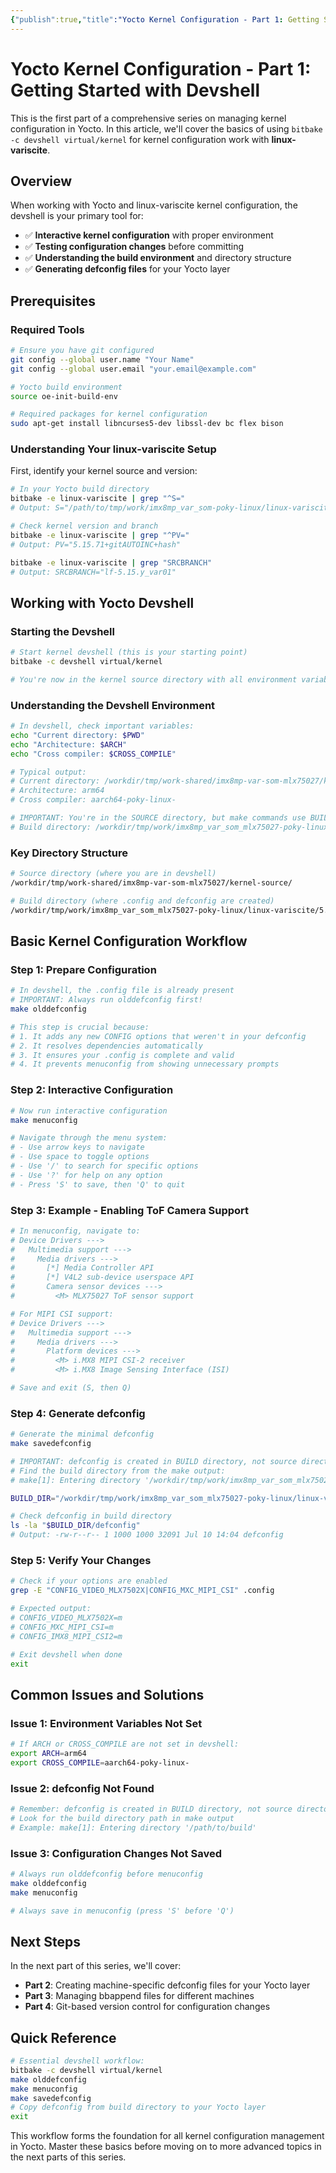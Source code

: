 ```yaml
---
{"publish":true,"title":"Yocto Kernel Configuration - Part 1: Getting Started with Devshell","description":"Learn how to use Yocto devshell for kernel configuration with linux-variscite. Your starting point for kernel configuration management.","created":"2025-01-10","modified":"2025-08-25T23:46:26.464+02:00","tags":["yocto","kernel-config","devshell","linux-variscite","menuconfig"],"cssclasses":""}
---
```



# Yocto Kernel Configuration - Part 1: Getting Started with Devshell

This is the first part of a comprehensive series on managing kernel configuration in Yocto. In this article, we'll cover the basics of using `bitbake -c devshell virtual/kernel` for kernel configuration work with **linux-variscite**.

## Overview

When working with Yocto and linux-variscite kernel configuration, the devshell is your primary tool for:
- ✅ **Interactive kernel configuration** with proper environment
- ✅ **Testing configuration changes** before committing
- ✅ **Understanding the build environment** and directory structure
- ✅ **Generating defconfig files** for your Yocto layer

## Prerequisites

### Required Tools

```bash
# Ensure you have git configured
git config --global user.name "Your Name"
git config --global user.email "your.email@example.com"

# Yocto build environment
source oe-init-build-env

# Required packages for kernel configuration
sudo apt-get install libncurses5-dev libssl-dev bc flex bison
```

### Understanding Your linux-variscite Setup

First, identify your kernel source and version:

```bash
# In your Yocto build directory
bitbake -e linux-variscite | grep "^S="
# Output: S="/path/to/tmp/work/imx8mp_var_som-poky-linux/linux-variscite/5.15.71+gitAUTOINC+hash/git"

# Check kernel version and branch
bitbake -e linux-variscite | grep "^PV="
# Output: PV="5.15.71+gitAUTOINC+hash"

bitbake -e linux-variscite | grep "SRCBRANCH"
# Output: SRCBRANCH="lf-5.15.y_var01"
```

## Working with Yocto Devshell

### Starting the Devshell

```bash
# Start kernel devshell (this is your starting point)
bitbake -c devshell virtual/kernel

# You're now in the kernel source directory with all environment variables set
```

### Understanding the Devshell Environment

```bash
# In devshell, check important variables:
echo "Current directory: $PWD"
echo "Architecture: $ARCH"
echo "Cross compiler: $CROSS_COMPILE"

# Typical output:
# Current directory: /workdir/tmp/work-shared/imx8mp-var-som-mlx75027/kernel-source  (SOURCE directory)
# Architecture: arm64
# Cross compiler: aarch64-poky-linux-

# IMPORTANT: You're in the SOURCE directory, but make commands use BUILD directory
# Build directory: /workdir/tmp/work/imx8mp_var_som_mlx75027-poky-linux/linux-variscite/5.15.60+gitAUTOINC+740e6c7a7b-r2/build
```

### Key Directory Structure

```bash
# Source directory (where you are in devshell)
/workdir/tmp/work-shared/imx8mp-var-som-mlx75027/kernel-source/

# Build directory (where .config and defconfig are created)
/workdir/tmp/work/imx8mp_var_som_mlx75027-poky-linux/linux-variscite/5.15.60+gitAUTOINC+740e6c7a7b-r2/build/
```

## Basic Kernel Configuration Workflow

### Step 1: Prepare Configuration

```bash
# In devshell, the .config file is already present
# IMPORTANT: Always run olddefconfig first!
make olddefconfig

# This step is crucial because:
# 1. It adds any new CONFIG options that weren't in your defconfig
# 2. It resolves dependencies automatically
# 3. It ensures your .config is complete and valid
# 4. It prevents menuconfig from showing unnecessary prompts
```

### Step 2: Interactive Configuration

```bash
# Now run interactive configuration
make menuconfig

# Navigate through the menu system:
# - Use arrow keys to navigate
# - Use space to toggle options
# - Use '/' to search for specific options
# - Use '?' for help on any option
# - Press 'S' to save, then 'Q' to quit
```

### Step 3: Example - Enabling ToF Camera Support

```bash
# In menuconfig, navigate to:
# Device Drivers --->
#   Multimedia support --->
#     Media drivers --->
#       [*] Media Controller API
#       [*] V4L2 sub-device userspace API
#       Camera sensor devices --->
#         <M> MLX75027 ToF sensor support

# For MIPI CSI support:
# Device Drivers --->
#   Multimedia support --->
#     Media drivers --->
#       Platform devices --->
#         <M> i.MX8 MIPI CSI-2 receiver
#         <M> i.MX8 Image Sensing Interface (ISI)

# Save and exit (S, then Q)
```

### Step 4: Generate defconfig

```bash
# Generate the minimal defconfig
make savedefconfig

# IMPORTANT: defconfig is created in BUILD directory, not source directory
# Find the build directory from the make output:
# make[1]: Entering directory '/workdir/tmp/work/imx8mp_var_som_mlx75027-poky-linux/linux-variscite/5.15.60+gitAUTOINC+740e6c7a7b-r2/build'

BUILD_DIR="/workdir/tmp/work/imx8mp_var_som_mlx75027-poky-linux/linux-variscite/5.15.60+gitAUTOINC+740e6c7a7b-r2/build"

# Check defconfig in build directory
ls -la "$BUILD_DIR/defconfig"
# Output: -rw-r--r-- 1 1000 1000 32091 Jul 10 14:04 defconfig
```

### Step 5: Verify Your Changes

```bash
# Check if your options are enabled
grep -E "CONFIG_VIDEO_MLX7502X|CONFIG_MXC_MIPI_CSI" .config

# Expected output:
# CONFIG_VIDEO_MLX7502X=m
# CONFIG_MXC_MIPI_CSI=m
# CONFIG_IMX8_MIPI_CSI2=m

# Exit devshell when done
exit
```

## Common Issues and Solutions

### Issue 1: Environment Variables Not Set

```bash
# If ARCH or CROSS_COMPILE are not set in devshell:
export ARCH=arm64
export CROSS_COMPILE=aarch64-poky-linux-
```

### Issue 2: defconfig Not Found

```bash
# Remember: defconfig is created in BUILD directory, not source directory
# Look for the build directory path in make output
# Example: make[1]: Entering directory '/path/to/build'
```

### Issue 3: Configuration Changes Not Saved

```bash
# Always run olddefconfig before menuconfig
make olddefconfig
make menuconfig

# Always save in menuconfig (press 'S' before 'Q')
```

## Next Steps

In the next part of this series, we'll cover:
- **Part 2**: Creating machine-specific defconfig files for your Yocto layer
- **Part 3**: Managing bbappend files for different machines
- **Part 4**: Git-based version control for configuration changes

## Quick Reference

```bash
# Essential devshell workflow:
bitbake -c devshell virtual/kernel
make olddefconfig
make menuconfig
make savedefconfig
# Copy defconfig from build directory to your Yocto layer
exit
```

This workflow forms the foundation for all kernel configuration management in Yocto. Master these basics before moving on to more advanced topics in the next parts of this series.
